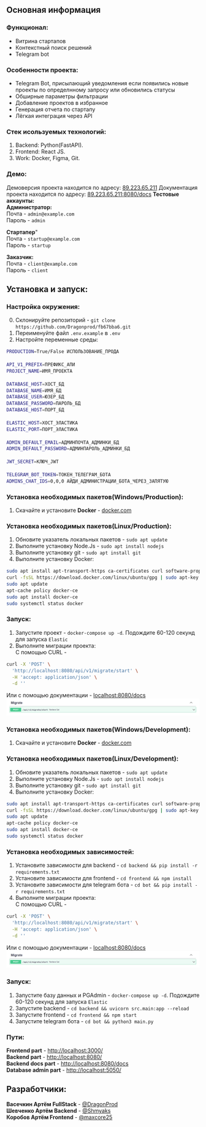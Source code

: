 ## Основная информация

### Функционал:

- Витрина стартапов
- Контекстный поиск решений
- Telegram bot

### Особенности проекта:

- Telegram Bot, присылающий уведомления если появились новые проекты по определнному запросу или обновились статусы
- Обширные параметры фильтрации
- Добавление проектов в избранное
- Генерация отчета по стартапу
- Лёгкая интеграция через API

### Стек исользуемых технологий:

1. Backend: Python(FastAPI).
2. Frontend: React JS.
3. Work: Docker, Figma, Git.

### Демо:

Демоверсия проекта находится по адресу: [89.223.65.211](http://89.223.65.211:3000/)
Документация проекта находится по адресу: [89.223.65.211:8080/docs](http://89.223.65.211:8080/docs)
**Тестовые аккаунты:**\
**Администратор:**\
Почта - `admin@example.com`\
Пароль - `admin`

**Стартапер**"\
Почта - `startup@example.com`\
Пароль - `startup`

**Заказчик:**\
Почта - `client@example.com`\
Пароль - `client`

## Установка и запуск:

### Настройка окружения:

0. Склонируйте репозиторий - `git clone https://github.com/Dragonprod/fb67bba6.git`
1. Переименуйте файл `.env.example` в `.env`
2. Настройте переменные среды:
```sh
PRODUCTION=True/False ИСПОЛЬЗОВАНИЕ_ПРОДА

API_V1_PREFIX=ПРЕФИКС_АПИ
PROJECT_NAME=ИМЯ_ПРОЕКТА

DATABASE_HOST=ХОСТ_БД
DATABASE_NAME=ИМЯ_БД
DATABASE_USER=ЮЗЕР_БД
DATABASE_PASSWORD=ПАРОЛЬ_БД
DATABASE_HOST=ПОРТ_БД

ELASTIC_HOST=ХОСТ_ЭЛАСТИКА
ELASTIC_PORT=ПОРТ_ЭЛАСТИКА

ADMIN_DEFAULT_EMAIL=АДМИНПОЧТА_АДМИНКИ_БД
ADMIN_DEFAULT_PASSWORD=АДМИНПАРОЛЬ_АДМИНКИ_БД

JWT_SECRET=КЛЮЧ_JWT

TELEGRAM_BOT_TOKEN=ТОКЕН_ТЕЛЕГРАМ_БОТА
ADMINS_CHAT_IDS=0,0,0 АЙДИ_АДМИНИСТРАЦИИ_БОТА_ЧЕРЕЗ_ЗАПЯТУЮ
```

### Установка необходимых пакетов(Windows/Production):

1. Скачайте и установите **Docker** - [docker.com](https://docs.docker.com/desktop/windows/install/)

### Установка необходимых пакетов(Linux/Production):

1. Обновите указатель локальных пакетов - `sudo apt update`
2. Выполните установку Node.Js - `sudo apt install nodejs`
3. Выполните установку git - `sudo apt install git`
4. Выполните установку Docker:

```sh
sudo apt install apt-transport-https ca-certificates curl software-properties-common
curl -fsSL https://download.docker.com/linux/ubuntu/gpg | sudo apt-key add -
sudo apt update
apt-cache policy docker-ce
sudo apt install docker-ce
sudo systemctl status docker
```

### Запуск:

1. Запустите проект - `docker-compose up -d`. Подождите 60-120 секунд для запуска `Elastic`
2. Выполните миграции проекта:\
С помощью CURL -
```sh
curl -X 'POST' \
  'http://localhost:8080/api/v1/migrate/start' \
  -H 'accept: application/json' \
  -d ''
```
Или с помощью документации - [localhost:8080/docs](http://localhost:8080/docs/)
![Миграции](/docs/migrate.png "Миграции")

### Установка необходимых пакетов(Windows/Development):

1. Скачайте и установите **Docker** - [docker.com](https://docs.docker.com/desktop/windows/install/)

### Установка необходимых пакетов(Linux/Development):

1. Обновите указатель локальных пакетов - `sudo apt update`
2. Выполните установку Node.Js - `sudo apt install nodejs`
3. Выполните установку git - `sudo apt install git`
4. Выполните установку Docker:

```sh
sudo apt install apt-transport-https ca-certificates curl software-properties-common
curl -fsSL https://download.docker.com/linux/ubuntu/gpg | sudo apt-key add -
sudo apt update
apt-cache policy docker-ce
sudo apt install docker-ce
sudo systemctl status docker
```

### Установка необходимых зависимостей:

1. Установите зависимости для backend - `cd backend && pip install -r requirements.txt`
2. Установите зависимости для frontend - `cd frontend && npm install`
3. Установите зависимости для telegram бота - `cd bot && pip install -r requirements.txt`
4. Выполните миграции проекта:\
С помощью CURL - 
```sh
curl -X 'POST' \
  'http://localhost:8080/api/v1/migrate/start' \
  -H 'accept: application/json' \
  -d ''
```
Или с помощью документации - [localhost:8080/docs](http://localhost:8080/docs/)
![Миграции](/docs/migrate.png "Миграции")

### Запуск:

1. Запустите базу данных и PGAdmin - `docker-compose up -d`. Подождите 60-120 секунд для запуска `Elastic`
2. Запустите backend - `cd backend && uvicorn src.main:app --reload`
3. Запустите frontend - `cd frontend && npm start`
4. Запустите telegram бота - `cd bot && python3 main.py`

### Пути:

**Frontend part** - [http://localhost:3000/](http://localhost:3000/)\
**Backend part** - [http://localhost:8080/](http://localhost:8080/)\
**Backend docs part** - [http://localhost:8080/docs](http://localhost:8080/)\
**Database admin part** - [http://localhost:5050/](http://localhost:5050/)

## Разработчики:

**Васечкин Артём FullStack** - [@DragonProd](https://t.me/DragonProd)\
**Шевченко Артём Backend** - [@Shmyaks](https://t.me/Shmyaks)\
**Коробов Артём Frontend** - [@maxcore25](https://t.me/maxcore25)
